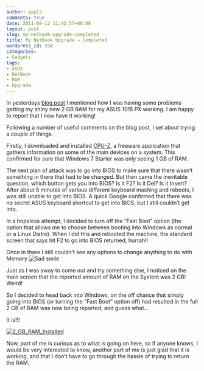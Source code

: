 ```yaml
---
author: gep13
comments: true
date: 2011-08-12 11:42:57+00:00
layout: post
slug: my-netbook-upgrade-completed
title: My NetBook Upgrade – Completed
wordpress_id: 334
categories:
- Gadgets
tags:
- ASUS
- NetBook
- RAM
- Upgrade
---
```


In yesterdays [blog post](http://www.gep13.co.uk/blog/?p=330) I mentioned how I was having some problems getting my shiny new 2 GB RAM for my ASUS 1015 PX working. I am happy to report that I now have it working!

 

Following a number of useful comments on the blog post, I set about trying a couple of things.

 

Firstly, I downloaded and installed [CPU-Z](http://www.cpuid.com/softwares/cpu-z.html), a freeware application that gathers information on some of the main devices on a system. This confirmed for sure that Windows 7 Starter was only seeing 1 GB of RAM.

 

The next plan of attack was to go into BIOS to make sure that there wasn’t something in there that had to be changed. But then came the inevitable question, which button gets you into BIOS? Is it F2? Is it Del? Is it Insert? After about 5 minutes of various different keyboard mashing and reboots, I was still unable to get into BIOS. A quick Google confirmed that there was no secret ASUS keyboard shortcut to get into BIOS, but I still couldn’t get into.

 

In a hopeless attempt, I decided to turn off the “Fast Boot” option (the option that allows me to choose between booting into Windows as normal or a Linux Distro). When I did this and rebooted the machine, the standard screen that says hit F2 to go into BIOS returned, hurrah!!

 

Once in there I still couldn’t see any options to change anything to do with Memory ![Sad smile](http://www.gep13.co.uk/blog/wp-content/uploads/2011/08/wlEmoticon-sadsmile1.png)

 

Just as I was away to come out and try something else, I noticed on the main screen that the reported amount of RAM on the System was 2 GB! Weird!

 

So I decided to head back into Windows, on the off chance that simply going into BIOS (or turning the “Fast Boot” option off) had resulted in the full 2 GB of RAM was now being reported, and guess what…

 

It is!!!

 

[![2_GB_RAM_Installed](http://www.gep13.co.uk/blog/wp-content/uploads/2011/08/2_GB_RAM_Installed_thumb.png)](http://www.gep13.co.uk/blog/wp-content/uploads/2011/08/2_GB_RAM_Installed.png)

 

Now, part of me is curious as to what is going on here, so if anyone knows, I would be very interested to know, another part of me is just glad that it is working, and that I don’t have to go through the hassle of trying to return the RAM.
